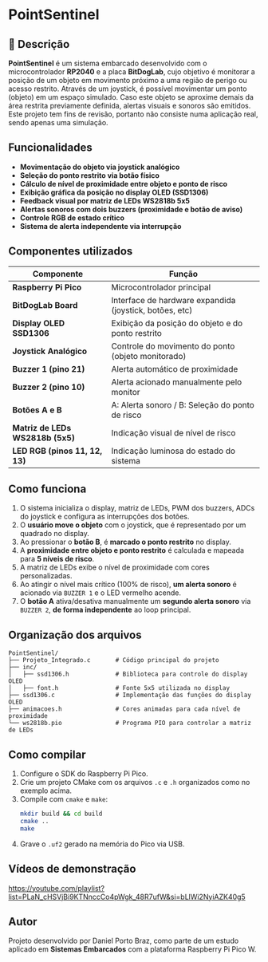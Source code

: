 
# PointSentinel

## 📌 Descrição

**PointSentinel** é um sistema embarcado desenvolvido com o microcontrolador **RP2040** e a placa **BitDogLab**, cujo objetivo é monitorar a posição de um objeto em movimento próximo a uma região de perigo ou acesso restrito. Através de um joystick, é possível movimentar um ponto (objeto) em um espaço simulado. Caso este objeto se aproxime demais da área restrita previamente definida, alertas visuais e sonoros são emitidos. Este projeto tem fins de revisão, portanto não consiste numa aplicação real, sendo apenas uma simulação.

## Funcionalidades

- **Movimentação do objeto via joystick analógico**
- **Seleção do ponto restrito via botão físico**
- **Cálculo de nível de proximidade entre objeto e ponto de risco**
- **Exibição gráfica da posição no display OLED (SSD1306)**
- **Feedback visual por matriz de LEDs WS2818b 5x5**
- **Alertas sonoros com dois buzzers (proximidade e botão de aviso)**
- **Controle RGB de estado crítico**
- **Sistema de alerta independente via interrupção**

## Componentes utilizados

| Componente         | Função                                                   |
|--------------------|-----------------------------------------------------------|
| **Raspberry Pi Pico** | Microcontrolador principal                               |
| **BitDogLab Board** | Interface de hardware expandida (joystick, botões, etc)  |
| **Display OLED SSD1306** | Exibição da posição do objeto e do ponto restrito       |
| **Joystick Analógico** | Controle do movimento do ponto (objeto monitorado)     |
| **Buzzer 1 (pino 21)** | Alerta automático de proximidade                       |
| **Buzzer 2 (pino 10)** | Alerta acionado manualmente pelo monitor               |
| **Botões A e B** | A: Alerta sonoro / B: Seleção do ponto de risco              |
| **Matriz de LEDs WS2818b (5x5)** | Indicação visual de nível de risco           |
| **LED RGB (pinos 11, 12, 13)** | Indicação luminosa do estado do sistema       |

## Como funciona

1. O sistema inicializa o display, matriz de LEDs, PWM dos buzzers, ADCs do joystick e configura as interrupções dos botões.
2. O **usuário move o objeto** com o joystick, que é representado por um quadrado no display.
3. Ao pressionar o **botão B**, é **marcado o ponto restrito** no display.
4. A **proximidade entre objeto e ponto restrito** é calculada e mapeada para **5 níveis de risco**.
5. A matriz de LEDs exibe o nível de proximidade com cores personalizadas.
6. Ao atingir o nível mais crítico (100% de risco), **um alerta sonoro** é acionado via `BUZZER 1` e o LED vermelho acende.
7. O **botão A** ativa/desativa manualmente um **segundo alerta sonoro** via `BUZZER 2`, **de forma independente** ao loop principal.

## Organização dos arquivos

```
PointSentinel/
├── Projeto_Integrado.c       # Código principal do projeto
├── inc/
│   ├── ssd1306.h             # Biblioteca para controle do display OLED
│   ├── font.h                # Fonte 5x5 utilizada no display
├── ssd1306.c                 # Implementação das funções do display OLED
├── animacoes.h               # Cores animadas para cada nível de proximidade
└── ws2818b.pio               # Programa PIO para controlar a matriz de LEDs
```

## Como compilar

1. Configure o SDK do Raspberry Pi Pico.
2. Crie um projeto CMake com os arquivos `.c` e `.h` organizados como no exemplo acima.
3. Compile com `cmake` e `make`:
   ```bash
   mkdir build && cd build
   cmake ..
   make
   ```
4. Grave o `.uf2` gerado na memória do Pico via USB.
   
## Vídeos de demonstração
https://youtube.com/playlist?list=PLaN_cHSVjBi9KTNnccCo4pWgk_48R7ufW&si=bLlWi2NyiAZK40g5

## Autor

Projeto desenvolvido por Daniel Porto Braz, como parte de um estudo aplicado em **Sistemas Embarcados** com a plataforma Raspberry Pi Pico W.
